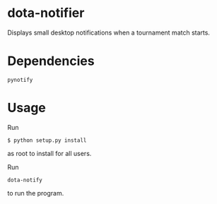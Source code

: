 dota-notifier
=============

Displays small desktop notifications when a tournament match starts.

Dependencies
============

    pynotify

Usage
=====

Run

    $ python setup.py install

as root to install for all users.

Run

    dota-notify

to run the program.

